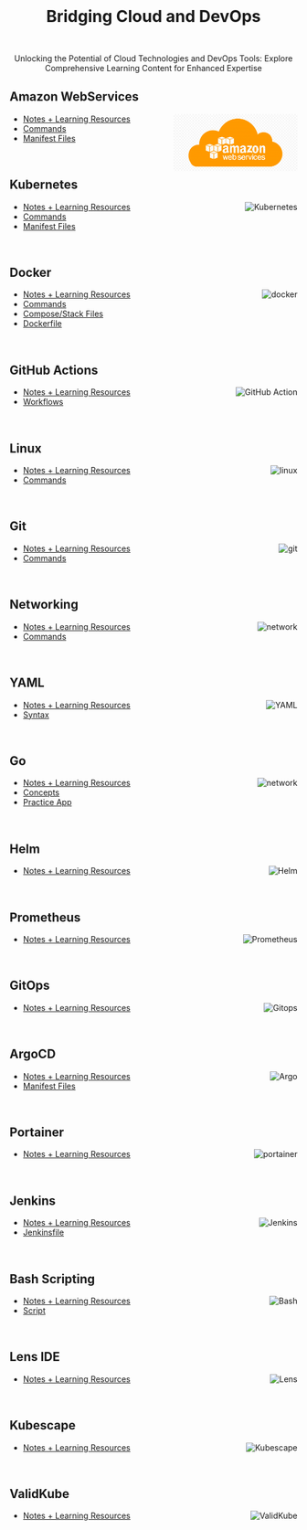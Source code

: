 
<div style="text-align: center;">
  <a href="https://www.awsweb.online" style="text-decoration: none; display: inline-block;">
    <h1 style="display: inline;">Bridging Cloud and DevOps</h1>
  </a>
</div>
<br></br>


<p align="center"> Unlocking the Potential of Cloud Technologies and DevOps Tools: Explore Comprehensive Learning Content for Enhanced Expertise </p>



## Amazon WebServices

<img align="right" src="https://github.com/awsautomation/CloudOps/blob/main/favicon/aws.png" height="100" alt="Kubernetes"> 

- [Notes + Learning Resources](Kubernetes/README.md)
- [Commands](Kubernetes/commands/README.md)
- [Manifest Files](https://github.com/awsautomation/CloudOps/tree/main/Kubernetes/YAML)

<br>

## Kubernetes

<img align="right" src="https://user-images.githubusercontent.com/51878265/200594367-f416d081-af8f-4f48-8008-998d005b317f.png" height="100" alt="Kubernetes"> 

- [Notes + Learning Resources](Kubernetes/README.md)
- [Commands](Kubernetes/commands/README.md)
- [Manifest Files](https://github.com/awsautomation/CloudOps/tree/main/Kubernetes/YAML)

<br>

## Docker

<img align="right" src="https://user-images.githubusercontent.com/51878265/200594916-47ba8a4c-fb94-4953-b179-dfb542df9499.png" height="100" alt="docker"> 

- [Notes + Learning Resources](Docker/README.md)
- [Commands](Docker/commands/README.md)
- [Compose/Stack Files](https://github.com/awsautomation/CloudOps/tree/main/Docker/YAML)
- [Dockerfile](https://github.com/awsautomation/CloudOps/tree/main/Docker/Dockerfile)

<br>

## GitHub Actions

<img align="right" src="https://user-images.githubusercontent.com/51878265/211621722-c2ddc389-6e4e-4769-9dac-f18f8e71fed3.png" height="100" alt="GitHub Action"> 

- [Notes + Learning Resources](GitHub-Actions/README.md)
- [Workflows](https://github.com/awsautomation/CloudOps/tree/main/GitHub-Actions/Workflows)

<br>

## Linux

<img align="right" src="https://user-images.githubusercontent.com/51878265/209197882-51406a8f-04ff-4c53-a362-ac32ae8566ad.png" height="100" alt="linux"> 

- [Notes + Learning Resources](Linux/README.md)
- [Commands](Linux/commands/README.md)

<br>

## Git 

<img align="right" src="https://user-images.githubusercontent.com/51878265/202784470-2c813581-7160-4aaf-b96c-35187795d05b.png" height="100" alt="git"> 

- [Notes + Learning Resources](Git/README.md)
- [Commands](Git/commands/README.md)

<br>

## Networking

<img align="right" src="https://user-images.githubusercontent.com/51878265/204347251-efd0e271-5d3c-4008-bdab-6f6ce5b2195f.png" height="100" alt="network"> 

- [Notes + Learning Resources](Networking/README.md)
- [Commands](Networking/commands/README.md)

<br>

## YAML

<img align="right" src="https://user-images.githubusercontent.com/51878265/202765143-55758916-b631-4c18-aaad-718b42507d67.png" height="100" alt="YAML"> 

- [Notes + Learning Resources](YAML/README.md)
- [Syntax](YAML/syntax/README.md)

<br>

## Go

<img align="right" src="https://user-images.githubusercontent.com/51878265/213385507-52f03107-388c-4992-9b5e-c89de6906e37.png" height="100" alt="network"> 

- [Notes + Learning Resources](Go/README.md)
- [Concepts](https://github.com/awsautomation/CloudOps/tree/main/Go/Concepts)
- [Practice App](https://github.com/awsautomation/CloudOps/tree/main/Go/App)

<br>

## Helm

<img align="right" src="https://user-images.githubusercontent.com/51878265/202859249-b90ac510-d8e8-408d-9c07-0d2bd8e1b092.png" height="100" alt="Helm"> 

- [Notes + Learning Resources](Helm/README.md)

<br>

## Prometheus

<img align="right" src="https://user-images.githubusercontent.com/51878265/202859485-eba6809e-1cb8-4bbc-ab22-efa3c91d6463.png" height="100" alt="Prometheus"> 

- [Notes + Learning Resources](Prometheus/README.md)

<br>

## GitOps

<img align="right" src="https://user-images.githubusercontent.com/51878265/206730962-b20f94c1-17af-48b2-b62c-b6c02dbeeb77.png" height="100" alt="Gitops"> 

- [Notes + Learning Resources](GitOps/README.md)

<br>

## ArgoCD

<img align="right" src="https://user-images.githubusercontent.com/51878265/205495495-b3f0b395-3ce3-42d8-9274-220ff10334f6.png" height="100" alt="Argo"> 

- [Notes + Learning Resources](ArgoCD/README.md)
- [Manifest Files](https://github.com/awsautomation/CloudOps/tree/main/ArgoCD/YAML)

<br>

## Portainer

<img align="right" src="https://user-images.githubusercontent.com/51878265/204345912-dee5ddf4-4a91-4b4f-aeb3-5a429de5a7f7.png" height="100" alt="portainer"> 

- [Notes + Learning Resources](Portainer/README.md)

<br>

## Jenkins 

<img align="right" src="https://user-images.githubusercontent.com/51878265/209197795-570330e6-fbee-4bf3-a42e-b8609e3afc46.png" height="100" alt="Jenkins"> 

- [Notes + Learning Resources](Jenkins/README.md)
- [Jenkinsfile](https://github.com/awsautomation/CloudOps/tree/main/Jenkins/Jenkinsfile)

<br>

## Bash Scripting 

<img align="right" src="https://user-images.githubusercontent.com/51878265/200594989-b1406680-ed41-478a-84d5-7c35b287e112.png" height="100" alt="Bash"> 

- [Notes + Learning Resources](Bash-Scripting/README.md)
- [Script](https://github.com/awsautomation/CloudOps/tree/main/Bash-Scripting/Scripts)

<br>

## Lens IDE

<img align="right" src="https://user-images.githubusercontent.com/51878265/208243882-9c4f03fe-7aa3-4f42-84c4-ab90047e056b.png" height="100" alt="Lens"> 

- [Notes + Learning Resources](Lens/README.md)

<br>

## Kubescape 

<img align="right" src="https://user-images.githubusercontent.com/51878265/208244012-919ce817-32c1-40fe-b31f-44dba72655da.png" height="100" alt="Kubescape"> 

- [Notes + Learning Resources](Kubescape/README.md)

<br>

## ValidKube 

<img align="right" src="https://user-images.githubusercontent.com/51878265/208244291-3e43c1aa-cee1-4943-8775-21189cab3dcd.png" height="50" alt="ValidKube"> 

- [Notes + Learning Resources](Validkube/README.md)

<br>

<!-- ### Topic to cover
- Ansible
- Terraform
- CI/CD
- Advanced Networking
 -->
